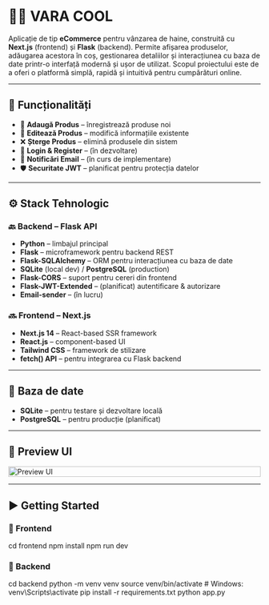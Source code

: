 # 🧑‍💼 VARA COOL

Aplicație de tip **eCommerce** pentru vânzarea de haine, construită cu **Next.js** (frontend) și **Flask** (backend). Permite afișarea produselor, adăugarea acestora în coș, gestionarea detaliilor și interacțiunea cu baza de date printr-o interfață modernă și ușor de utilizat. Scopul proiectului este de a oferi o platformă simplă, rapidă și intuitivă pentru cumpărături online.


---

## 🚀 Funcționalități

- 👤 **Adaugă Produs** – înregistrează produse noi
- 📝 **Editează Produs** – modifică informațiile existente
- ❌ **Șterge Produs** – elimină produsele din sistem
- 🔐 **Login & Register** – (în dezvoltare)
- 📧 **Notificări Email** – (în curs de implementare)
- 🛡️ **Securitate JWT** – planificat pentru protecția datelor

---

## ⚙️ Stack Tehnologic

### 🔙 Backend – Flask API
- **Python** – limbajul principal
- **Flask** – microframework pentru backend REST
- **Flask-SQLAlchemy** – ORM pentru interacțiunea cu baza de date
- **SQLite** (local dev) / **PostgreSQL** (production)
- **Flask-CORS** – suport pentru cereri din frontend
- **Flask-JWT-Extended** – (planificat) autentificare & autorizare
- **Email-sender** – (în lucru)

### 🔜 Frontend – Next.js
- **Next.js 14** – React-based SSR framework
- **React.js** – component-based UI
- **Tailwind CSS** – framework de stilizare
- **fetch() API** – pentru integrarea cu Flask backend

---

## 🐘 Baza de date

- **SQLite** – pentru testare și dezvoltare locală
- **PostgreSQL** – pentru producție (planificat)

---

## 📸 Preview UI

<div style="display: grid; grid-template-columns: auto; row-gap: 10px">
  <img src="https://i.imgur.com/cTNAjus.png" width="100%" alt="Preview UI" />
</div>

---

## ▶️ Getting Started

### 🔧 Frontend

cd frontend
npm install
npm run dev

### 🔧 Backend

cd backend
python -m venv venv
source venv/bin/activate  # Windows: venv\Scripts\activate
pip install -r requirements.txt
python app.py




